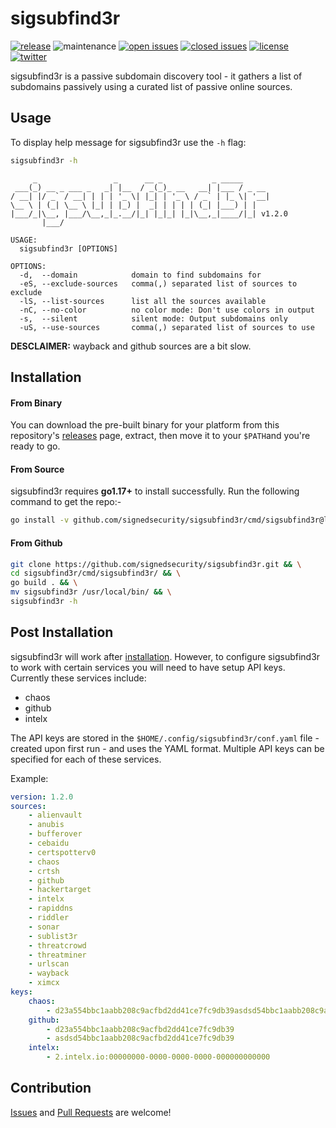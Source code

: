 # sigsubfind3r

[![release](https://img.shields.io/github/release/signedsecurity/sigsubfind3r?style=flat&color=0040ff)](https://github.com/signedsecurity/sigsubfind3r/releases) ![maintenance](https://img.shields.io/badge/maintained%3F-yes-0040ff.svg) [![open issues](https://img.shields.io/github/issues-raw/signedsecurity/sigsubfind3r.svg?style=flat&color=0040ff)](https://github.com/signedsecurity/sigsubfind3r/issues?q=is:issue+is:open) [![closed issues](https://img.shields.io/github/issues-closed-raw/signedsecurity/sigsubfind3r.svg?style=flat&color=0040ff)](https://github.com/signedsecurity/sigsubfind3r/issues?q=is:issue+is:closed) [![license](https://img.shields.io/badge/license-MIT-gray.svg?colorB=0040FF)](https://github.com/signedsecurity/sigsubfind3r/blob/master/LICENSE) [![twitter](https://img.shields.io/badge/twitter-@signedsecurity-0040ff.svg)](https://twitter.com/signedsecurity)

sigsubfind3r is a passive subdomain discovery tool - it gathers a list of subdomains passively using a curated list of passive online sources.

## Usage

To display help message for sigsubfind3r use the `-h` flag:

```bash
sigsubfind3r -h
```

```text
     _                 _      __ _           _ _____
 ___(_) __ _ ___ _   _| |__  / _(_)_ __   __| |___ / _ __
/ __| |/ _` / __| | | | '_ \| |_| | '_ \ / _` | |_ \| '__|
\__ \ | (_| \__ \ |_| | |_) |  _| | | | | (_| |___) | |
|___/_|\__, |___/\__,_|_.__/|_| |_|_| |_|\__,_|____/|_| v1.2.0
       |___/

USAGE:
  sigsubfind3r [OPTIONS]

OPTIONS:
  -d,  --domain            domain to find subdomains for
  -eS, --exclude-sources   comma(,) separated list of sources to exclude
  -lS, --list-sources      list all the sources available
  -nC, --no-color          no color mode: Don't use colors in output
  -s,  --silent            silent mode: Output subdomains only
  -uS, --use-sources       comma(,) separated list of sources to use
```

**DESCLAIMER:** wayback and github sources are a bit slow.

## Installation

#### From Binary

You can download the pre-built binary for your platform from this repository's [releases](https://github.com/signedsecurity/sigsubfind3r/releases/) page, extract, then move it to your `$PATH`and you're ready to go.

#### From Source

sigsubfind3r requires **go1.17+** to install successfully. Run the following command to get the repo:-

```bash
go install -v github.com/signedsecurity/sigsubfind3r/cmd/sigsubfind3r@latest
```

#### From Github

```bash
git clone https://github.com/signedsecurity/sigsubfind3r.git && \
cd sigsubfind3r/cmd/sigsubfind3r/ && \
go build . && \
mv sigsubfind3r /usr/local/bin/ && \
sigsubfind3r -h
```

## Post Installation

sigsubfind3r will work after [installation](#installation). However, to configure sigsubfind3r to work with certain services you will need to have setup API keys. Currently these services include:

* chaos
* github
* intelx

The API keys are stored in the `$HOME/.config/sigsubfind3r/conf.yaml` file - created upon first run - and uses the YAML format. Multiple API keys can be specified for each of these services.

Example:

```yaml
version: 1.2.0
sources:
    - alienvault
    - anubis
    - bufferover
    - cebaidu
    - certspotterv0
    - chaos
    - crtsh
    - github
    - hackertarget
    - intelx
    - rapiddns
    - riddler
    - sonar
    - sublist3r
    - threatcrowd
    - threatminer
    - urlscan
    - wayback
    - ximcx
keys:
    chaos:
        - d23a554bbc1aabb208c9acfbd2dd41ce7fc9db39asdsd54bbc1aabb208c9acfb
    github:
        - d23a554bbc1aabb208c9acfbd2dd41ce7fc9db39
        - asdsd54bbc1aabb208c9acfbd2dd41ce7fc9db39
    intelx:
        - 2.intelx.io:00000000-0000-0000-0000-000000000000
```
## Contribution

[Issues](https://github.com/signedsecurity/sigsubfind3r/issues) and [Pull Requests](https://github.com/signedsecurity/sigsubfind3r/pulls) are welcome! 